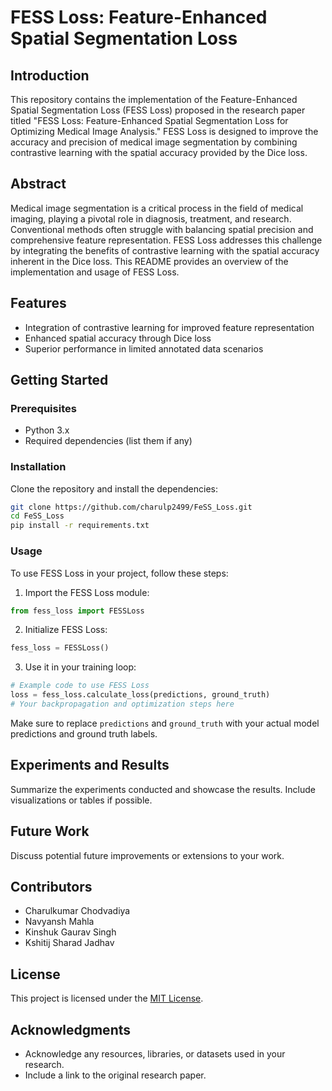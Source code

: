 # FESS Loss: Feature-Enhanced Spatial Segmentation Loss

## Introduction
This repository contains the implementation of the Feature-Enhanced Spatial Segmentation Loss (FESS Loss) proposed in the research paper titled "FESS Loss: Feature-Enhanced Spatial Segmentation Loss for Optimizing Medical Image Analysis." FESS Loss is designed to improve the accuracy and precision of medical image segmentation by combining contrastive learning with the spatial accuracy provided by the Dice loss.

## Abstract
Medical image segmentation is a critical process in the field of medical imaging, playing a pivotal role in diagnosis, treatment, and research. Conventional methods often struggle with balancing spatial precision and comprehensive feature representation. FESS Loss addresses this challenge by integrating the benefits of contrastive learning with the spatial accuracy inherent in the Dice loss. This README provides an overview of the implementation and usage of FESS Loss.

## Features
- Integration of contrastive learning for improved feature representation
- Enhanced spatial accuracy through Dice loss
- Superior performance in limited annotated data scenarios

## Getting Started
### Prerequisites
- Python 3.x
- Required dependencies (list them if any)

### Installation
Clone the repository and install the dependencies:

```bash
git clone https://github.com/charulp2499/FeSS_Loss.git
cd FeSS_Loss
pip install -r requirements.txt
```

### Usage
To use FESS Loss in your project, follow these steps:

1. Import the FESS Loss module:

```python
from fess_loss import FESSLoss
```

2. Initialize FESS Loss:

```python
fess_loss = FESSLoss()
```

3. Use it in your training loop:

```python
# Example code to use FESS Loss
loss = fess_loss.calculate_loss(predictions, ground_truth)
# Your backpropagation and optimization steps here
```

Make sure to replace `predictions` and `ground_truth` with your actual model predictions and ground truth labels.

## Experiments and Results
Summarize the experiments conducted and showcase the results. Include visualizations or tables if possible.

## Future Work
Discuss potential future improvements or extensions to your work.

## Contributors
- Charulkumar Chodvadiya
- Navyansh Mahla
- Kinshuk Gaurav Singh
- Kshitij Sharad Jadhav

## License
This project is licensed under the [MIT License](LICENSE).

## Acknowledgments
- Acknowledge any resources, libraries, or datasets used in your research.
- Include a link to the original research paper.

